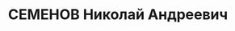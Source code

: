 ---
title: СЕМЕНОВ Николай Андреевич
description: '1895 г. р., ст-ца Елизаветинская, русский, б/п, образование высшее,
  главный механик нефтеперегонного з-да. Проживал: г. Туапсе. Арестован 19.07.1937
  г. Предъявленное обвинение: "участник контрреволюционной террористической организации,
  шпионаж, диверсионно-вредительская работа". Военной коллегией ВС СССР 15.12.1937
  назначена ВМН - расстрел с конфискацией имущества. Приговор приведен в исполнение
  15.12.1937 г. Реабилитирован Военной коллегией ВС СССР 30.07.1957 г. за отсутствием
  состава преступления. 20329'
---